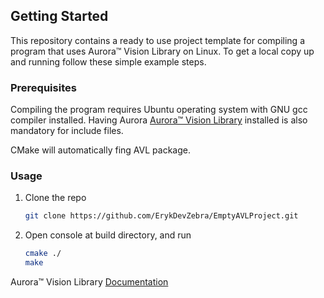<!-- GETTING STARTED -->
## Getting Started
This repository contains a ready to use project template for compiling a program that uses Aurora™ Vision Library on Linux.
To get a local copy up and running follow these simple example steps.

### Prerequisites
Compiling the program requires Ubuntu operating system with GNU gcc compiler installed. 
Having Aurora [Aurora™ Vision Library](https://www.adaptive-vision.com/en/user_area/download/) installed is also mandatory for include files.

CMake will automatically fing AVL package.

### Usage
1. Clone the repo
   ```sh
   git clone https://github.com/ErykDevZebra/EmptyAVLProject.git
   ```
2. Open console at build directory, and run
   ```sh
   cmake ./
   make
   ```

Aurora™ Vision Library [Documentation](https://docs.adaptive-vision.com/current/avl/)

